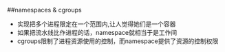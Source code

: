 ##namespaces & cgroups

* 实现把多个进程限定在一个范围内,让人觉得她们是一个容器
* 如果把流水线比作进程的话，namespace就相当于是工作间
* cgroups限制了进程资源使用的控制，而namespace提供了资源的控制权限
